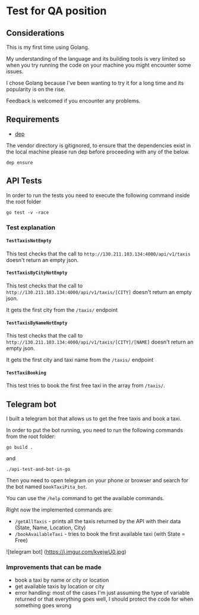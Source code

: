 # Test for QA position

## Considerations
This is my first time using Golang. 

My understanding of the language and its building tools is very limited so when you try running the code on your machine you might encounter some issues. 

I chose Golang because I've been wanting to try it for a long time and its popularity is on the rise.

Feedback is welcomed if you encounter any problems.

## Requirements
* [dep](https://github.com/golang/dep)

The vendor directory is gitignored, to ensure that the dependencies exist in the local
machine please run dep before proceeding with any of the below.

```console
dep ensure
```

## API Tests

In order to run the tests you need to execute the following command inside the root folder 

`go test -v -race`

### Test explanation

#### `TestTaxisNotEmpty`

This test checks that the call to `http://130.211.103.134:4000/api/v1/taxis` doesn't return an empty json.

#### `TestTaxisByCityNotEmpty`

This test checks that the call to `http://130.211.103.134:4000/api/v1/taxis/[CITY]` doesn't return an empty json.

It gets the first city from the `/taxis/` endpoint


#### `TestTaxisByNameNotEmpty`

This test checks that the call to `http://130.211.103.134:4000/api/v1/taxis/[CITY]/[NAME]` doesn't return an empty json.

It gets the first city and taxi name from the `/taxis/` endpoint

#### `TestTaxiBooking`

This test tries to book the first free taxi in the array from `/taxis/`.

## Telegram bot

I built a telegram bot that allows us to get the free taxis and book a taxi.

In order to put the bot running, you need to run the following commands from the root folder:

`go build .`

and 

`./api-test-and-bot-in-go` 

Then you need to open telegram on your phone or browser and search for the bot named `bookTaxiPita_bot`.

You can use the `/help` command to get the available commands.

Right now the implemented commands are:

* `/getAllTaxis` - prints all the taxis returned by the API with their data (State, Name, Location, City)
* `/bookAvailableTaxi` - tries to book the first available taxi (with State = Free)


![telegram bot]
(https://i.imgur.com/kvejwU0.jpg)

### Improvements that can be made
* book a taxi by name or city or location
* get available taxis by location or city 
* error handling: most of the cases I'm just assuming the type of variable returned or that everything goes well, I should protect the code for when something goes wrong
